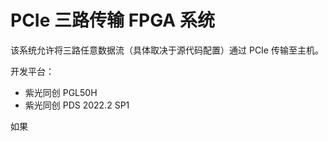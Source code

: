 # PCIe 三路传输 FPGA 系统

该系统允许将三路任意数据流（具体取决于源代码配置）通过 PCIe 传输至主机。

开发平台：

  * 紫光同创 PGL50H
  * 紫光同创 PDS 2022.2 SP1

如果